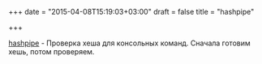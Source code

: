 +++
date = "2015-04-08T15:19:03+03:00"
draft = false
title = "hashpipe"

+++

<p><a href="https://github.com/jbenet/hashpipe">hashpipe</a>&nbsp;- Проверка хеша для консольных команд. Сначала готовим хешь, потом проверяем.</p>

